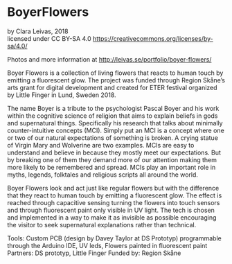 # BoyerFlowers

by Clara Leivas, 2018
<br>
licensed under CC BY-SA 4.0
https://creativecommons.org/licenses/by-sa/4.0/ 

Photos and more information at http://leivas.se/portfolio/boyer-flowers/ 

Boyer Flowers is a collection of living flowers that reacts to human touch by emitting a fluorescent glow. The project was funded through Region Skåne’s arts grant for digital development and created for ETER festival organized by Little Finger in Lund, Sweden 2018.

The name Boyer is a tribute to the psychologist Pascal Boyer and his work within the cognitive science of religion that aims to explain beliefs in gods and supernatural things. Specifically his research that talks about minimally counter-intuitive concepts (MCI). Simply put an MCI is a concept where one or two of our natural expectations of something is broken. A crying statue of Virgin Mary and Wolverine are two examples. MCIs are easy to understand and believe in because they mostly meet our expectations. But by breaking one of them they demand more of our
attention making them more likely to be remembered and spread. MCIs play an important role in myths, legends, folktales and religious scripts all around the world.

Boyer Flowers look and act just like regular flowers but with the difference that they react to human touch by emitting a fluorescent glow. The effect is reached through capacitive sensing turning the flowers into touch sensors and through fluorescent paint only visible in UV light. The tech is chosen and implemented in a way to make it as invisible as possible encouraging the visitor to seek supernatural explanations rather than technical.

Tools: Custom PCB (design by Davey Taylor at DS Prototyp) programmable through the Arduino IDE, UV leds, Flowers painted in fluorescent paint
Partners: DS prototyp, Little Finger
Funded by: Region Skåne


